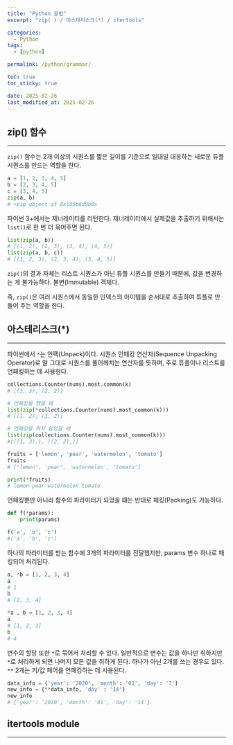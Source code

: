 ```yaml
---
title: "Python 문법"
excerpt: "zip( ) / 아스테리스크(*) / itertools"

categories:
  - Python
tags:
  - [python]

permalink: /python/grammar/

toc: true
toc_sticky: true

date: 2025-02-26
last_modified_at: 2025-02-26
---
```


## zip() 함수
---------

`zip()` 함수는 2개 이상의 시퀀스를 짧은 길이를 기준으로 일대일 대응하는 새로운 튜플 시퀀스를 만드는 역할을 한다.

```python
a = [1, 2, 3, 4, 5]
b = [2, 3, 4, 5]
c = [3, 4, 5]
zip(a, b)
# <zip object at 0x105b6d9b0>
```

파이썬 3+에서는 제너레이터를 리턴한다. 제너레이터에서 실제값을 추출하기 위해서는 `list()`로 한 번 더 묶어주면 된다.

```python
list(zip(a, b))
# [(1, 2), (2, 3), (3, 4), (4, 5)]
list(zip(a, b, c))
# [(1, 2, 3), (2, 3, 4), (3, 4, 5)]
```

`zip()`의 결과 자체는 리스트 시퀀스가 아닌 튜플 시퀀스를 만들기 때문에, 값을 변경하는 게 불가능하다. 불변(Immutable) 객체다.

즉, `zip()`은 여러 시퀀스에서 동일한 인덱스의 아이템을 순서대로 추출하여 튜플로 만들어 주는 역할을 한다.


## 아스테리스크(*)
---------

파이썬에서 `*`는 언팩(Unpack)이다. 시퀀스 언패킹 연산자(Sequence Unpacking Operator)로 말 그대로 시퀀스를 풀어헤치는 연산자를 뜻하며, 주로 튜플이나 리스트를 언패킹하는 데 사용한다.

```python
collections.Counter(nums).most.common(k)
# [(1, 3), (2, 2)]

# 언패킹을 했을 때
list(zip(*collections.Counter(nums).most_common(k)))
# [(1, 2), (3, 2)]

# 언패킹을 하지 않았을 때
list(zip(collections.Counter(nums).most_common(k)))
#[((1, 3),), ((2, 2),)]

fruits = ['lemon', 'pear', 'watermelon', 'tomato']
fruits
# ['lemon', 'pear', 'watermelon', 'tomato']

print(*fruits)
# lemon pear watermelon tomato
```

언패킹뿐만 아니라 함수의 파라미터가 되었을 떄는 반대로 패킹(Packing)도 가능하다.

```python
def f(*params):
    print(params)

f('a', 'b', 'c')
#('a', 'b', 'c')
```
하나의 파라미터를 받는 함수에 3개의 파라미터를 전달했지만, params 변수 하나로 패킹되어 처리된다.

```python
a, *b = [1, 2, 3, 4]
a
# 1
b
# [2, 3, 4]

*a , b = [1, 2, 3, 4]
a
# [1, 2, 3]
b
# 4
```

변수의 할당 또한 `*`로 묶어서 처리할 수 있다. 일반적으로 변수는 값을 하나만 취하지만 `*`로 처리하게 되면 나머지 모든 값을 취하게 된다. 하나가 아닌 2개를 쓰는 경우도 있다. `**` 2개는 키/값 페어를 언패킹하는 데 사용된다.

```python
data_info = {'year': '2020', 'month': '01', 'day': '7'}
new_info = {**data_info, 'day' : '14'}
new_info
# {'year': '2020', 'month': '01', 'day': '14'}
```

## itertools module
---------